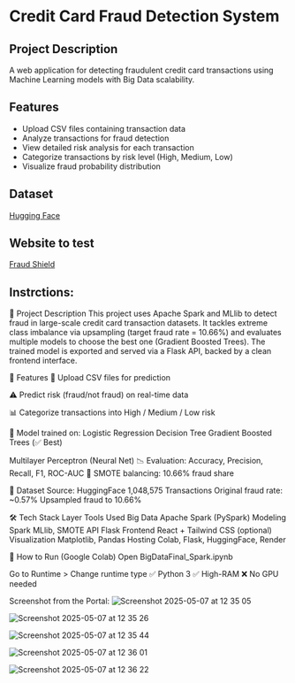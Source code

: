 
# Credit Card Fraud Detection System

## Project Description

A web application for detecting fraudulent credit card transactions using Machine Learning models with Big Data scalability.

## Features
- Upload CSV files containing transaction data
- Analyze transactions for fraud detection
- View detailed risk analysis for each transaction
- Categorize transactions by risk level (High, Medium, Low)
- Visualize fraud probability distribution

## Dataset
[Hugging Face](https://huggingface.co/datasets/dazzle-nu/CIS435-CreditCardFraudDetection/tree/main)

## Website to test
[Fraud Shield](https://creditcardfraud.info/)


## Instrctions:
📝 Project Description
This project uses Apache Spark and MLlib to detect fraud in large-scale credit card transaction datasets. It tackles extreme class imbalance via upsampling (target fraud rate = 10.66%) and evaluates multiple models to choose the best one (Gradient Boosted Trees). The trained model is exported and served via a Flask API, backed by a clean frontend interface.

🚀 Features
📁 Upload CSV files for prediction

⚠️ Predict risk (fraud/not fraud) on real-time data

📊 Categorize transactions into High / Medium / Low risk

🧠 Model trained on:
Logistic Regression
Decision Tree
Gradient Boosted Trees (✅ Best)

Multilayer Perceptron (Neural Net)
📉 Evaluation: Accuracy, Precision, Recall, F1, ROC-AUC
🔁 SMOTE balancing: 10.66% fraud share

📂 Dataset
Source: HuggingFace
1,048,575 Transactions
Original fraud rate: ~0.57%
Upsampled fraud to 10.66%

🛠️ Tech Stack
Layer	Tools Used
Big Data	Apache Spark (PySpark)
Modeling	Spark MLlib, SMOTE
API	Flask
Frontend	React + Tailwind CSS (optional)
Visualization	Matplotlib, Pandas
Hosting	Colab, Flask, HuggingFace, Render

🧪 How to Run (Google Colab)
Open BigDataFinal_Spark.ipynb

Go to Runtime > Change runtime type
✅ Python 3
✅ High-RAM
❌ No GPU needed


Screenshot from the Portal:
![Screenshot 2025-05-07 at 12 35 05](https://github.com/user-attachments/assets/2869f0d3-bef4-478c-a07d-9378888f61c6)


![Screenshot 2025-05-07 at 12 35 26](https://github.com/user-attachments/assets/8d1d6c14-5157-4084-9d96-ba550fee195f)


![Screenshot 2025-05-07 at 12 35 44](https://github.com/user-attachments/assets/448db9cd-d35b-48bd-85b3-a3da448990eb)


![Screenshot 2025-05-07 at 12 36 01](https://github.com/user-attachments/assets/ac1757ab-852f-455d-bd45-9896c6276951)


![Screenshot 2025-05-07 at 12 36 22](https://github.com/user-attachments/assets/29ee5636-f291-4d31-9048-ec5c9d06392e)
